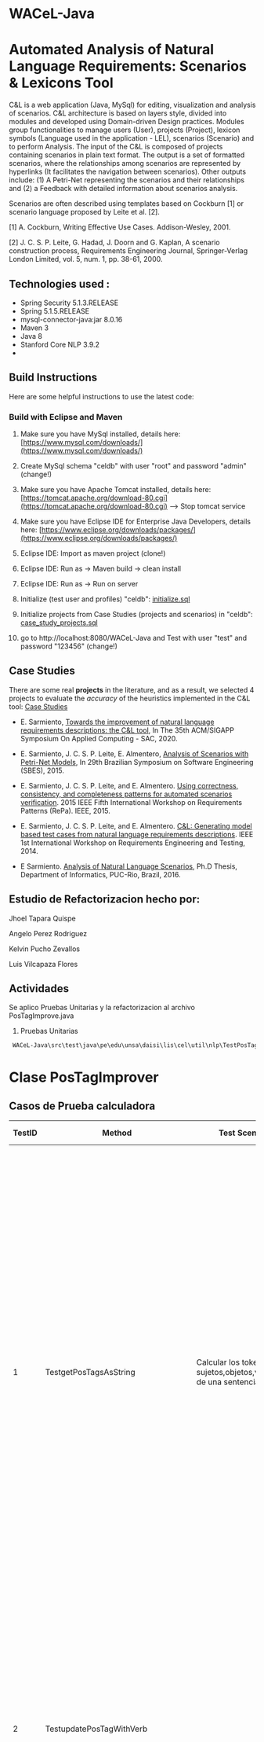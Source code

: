 # WACeL-Java
# Automated Analysis of Natural Language Requirements: Scenarios &amp; Lexicons Tool

C&L is a web application (Java, MySql) for editing, visualization and analysis of scenarios. C&L architecture is based on layers style, divided into modules and developed using Domain-driven Design practices. Modules group functionalities to manage users (User), projects (Project), lexicon symbols (Language used in the application - LEL), scenarios (Scenario) and to perform Analysis. The input of the C&L is composed of projects containing scenarios in plain text format. The output is a set of formatted scenarios, where the relationships among scenarios are represented by hyperlinks (It facilitates the navigation between scenarios). Other outputs include: (1) A Petri-Net representing the scenarios and their relationships and (2) a Feedback with detailed information about scenarios analysis.

Scenarios are often described using templates based on Cockburn [1] or scenario language proposed by Leite et al. [2].

[1] A. Cockburn, Writing Effective Use Cases. Addison-Wesley, 2001.

[2] J. C. S. P. Leite, G. Hadad, J. Doorn and G. Kaplan, A scenario construction process, Requirements Engineering Journal, Springer-Verlag London Limited, vol. 5, num. 1, pp. 38-61, 2000.

## Technologies used :

-   Spring Security 5.1.3.RELEASE
-   Spring 5.1.5.RELEASE
-   mysql-connector-java:jar 8.0.16
-   Maven 3
-   Java 8
-   Stanford Core NLP 3.9.2
- 
## Build Instructions

Here are some helpful instructions to use the latest code:

### Build with Eclipse and Maven

1. Make sure you have MySql installed, details here:
    [https://www.mysql.com/downloads/](https://www.mysql.com/downloads/)
2. Create MySql schema "celdb" with user "root" and password "admin"     (change!)

3. Make sure you have Apache Tomcat installed, details here:
    [https://tomcat.apache.org/download-80.cgi](https://tomcat.apache.org/download-80.cgi)  --> Stop tomcat service
     
4. Make sure you have Eclipse IDE for Enterprise Java Developers, details here:     [https://www.eclipse.org/downloads/packages/](https://www.eclipse.org/downloads/packages/)
 
5. Eclipse IDE: Import as maven project (clone!)

6.  Eclipse IDE: Run as -> Maven build -> clean install

7. Eclipse IDE: Run as -> Run on server

8. Initialize (test user and profiles) "celdb": [initialize.sql](https://github.com/edgarsc22/WACeL-Java/blob/master/sqlscript/initialize.sql)

9. Initialize projects from Case Studies (projects and scenarios) in "celdb":  [case_study_projects.sql](https://github.com/edgarsc22/WACeL-Java/blob/master/sqlscript/case_study_projects.sql)

 10. go to http://localhost:8080/WACeL-Java and Test with user "test" and password "123456" (change!)
    
##  Case Studies
  There are some real **projects** in the literature, and as a result, we selected 4 projects to evaluate the _accuracy_ of the heuristics implemented in the C&L tool:      [Case Studies](https://github.com/edgarsc22/WACeL-Java/blob/master/docs/CeL%20and%20Case%20Study.pdf)

- E. Sarmiento, [Towards the improvement of natural language requirements descriptions: the C&L tool](https://dl.acm.org/doi/abs/10.1145/3341105.3374028), In The 35th ACM/SIGAPP Symposium On Applied Computing - SAC, 2020.

- E. Sarmiento, J. C. S. P. Leite, E. Almentero, [Analysis of Scenarios with Petri-Net Models](https://ieeexplore.ieee.org/abstract/document/7328013), In 29th Brazilian Symposium on Software Engineering (SBES), 2015.

- E. Sarmiento, J. C. S. P. Leite, and E. Almentero. [Using correctness, consistency, and completeness patterns for automated scenarios verification](https://ieeexplore.ieee.org/abstract/document/7407737/). 2015 IEEE Fifth International Workshop on Requirements Patterns (RePa). IEEE, 2015.

- E. Sarmiento, J. C. S. P. Leite, and E. Almentero. [C&L: Generating model based test cases from natural language requirements descriptions](https://ieeexplore.ieee.org/abstract/document/6908677/). IEEE 1st International Workshop on Requirements Engineering and Testing, 2014.

- E Sarmiento. [Analysis of Natural Language Scenarios](https://www.maxwell.vrac.puc-rio.br/28193/28193.PDF), Ph.D Thesis, Department  of Informatics, PUC-Rio, Brazil, 2016.

## Estudio de Refactorizacion hecho por:
Jhoel Tapara Quispe

Angelo Perez Rodriguez

Kelvin Pucho Zevallos 

Luis Vilcapaza Flores

## Actividades
Se aplico Pruebas Unitarias y la refactorizacion al archivo PosTagImprove.java

1. Pruebas Unitarias
```sh
 WACeL-Java\src\test\java\pe\edu\unsa\daisi\lis\cel\util\nlp\TestPosTagImprover.java
```

# Clase PosTagImprover
## Casos de Prueba calculadora
| TestID | Method |Test Scenario | Test Data | Expected Results | Returned Results | Successful/Failed|
| ------ | -------- |------------- | --------- | ---------------- | ---------------- |-------------|
| 1 |  TestgetPosTagsAsString| Calcular los tokens de los sujetos,objetos,verbos,etc de una sentencia | Texto : It is well-known that the existing theoretical models for outlier detection make assumptions that may not reflect the true nature of outliers in every real application. With that in mind, this paper describes an empirical study performed on unsupervised outlier detection using 8 algorithms from the state-of-the-art and 8 datasets that refer to a variety of real-world tasks of high impact, like spotting cyberat- tacks, clinical pathologies and abnormalities in nature. We present the| PRP VBZ JJ IN DT VBG JJ NNS IN NN NN VBP NNS WDT MD RB VB DT JJ NN IN NNS IN DT JJ NN . IN DT IN NN , DT NN VBZ DT JJ NN VBN IN JJ NN NN VBG CD NNS IN DT JJ CC CD NNS WDT VBP TO DT NN IN JJ NNS IN JJ NN , IN VBG NN : NNS , JJ NNS CC NNS IN NN . PRP VBP DT | PRP VBZ JJ IN DT VBG JJ NNS IN NN NN VBP NNS WDT MD RB VB DT JJ NN IN NNS IN DT JJ NN . IN DT IN NN , DT NN VBZ DT JJ NN VBN IN JJ NN NN VBG CD NNS IN DT JJ CC CD NNS WDT VBP TO DT NN IN JJ NNS IN JJ NN , IN VBG NN : NNS , JJ NNS CC NNS IN NN . PRP VBP DT | pass | 
| 2 |  TestupdatePosTagWithVerb |  | Texto : The 25-year-old lives in Rockford, Illinois, sharing a home with his parents about a half mile from the Don Carter Lanes, where he was a regular at the upstairs tavern, Shooter’s Bar and Grill. He was there as usual this past Saturday, but left earlier than he normally does.|  | pass | 
| 3 | TestupdatePosTagPrepositionWithVerb |  | Texto : Carrera said there was some confusion on Monday, as some manamko' who weren't registered to come to the clinic showed up. Public Health is working with the island's mayors to register their manamko' to schedule when they should come to Okkodo.|  | pass | 
| 4 | TestupdatePosTagVerbWithAdjective |  | Texto : They had complained that Maxwell was being mistreated by guards who wake her every 15 minutes at night and who subject her to repeated unnecessary searches while failing to adequately protect her from an outbreak of the coronavirus at the jail.|  | pass | 
| 5 | TestadjustNounPosTags |  | Texto : For substantially the same reasons as the Court determined that detention was warranted in the initial bail hearing, the Court again concludes that no conditions of release can reasonably assure the Defendant’s appearance at future proceedings.|  | pass | 
| 7 |  TestupdatePosTagWithNoun |  | Texto : Ever since our five children got their cell phones and started texting, Susan and I have used this technology to lift them up and encourage them|  |  | pass |
| 8 |  TestadjustPrePositionPosTags |  | Texto : We created a collaborative account for Maddy, Owen, and Cora under TextPlus Free account.  It’s free, and there are ads, so be forewarned.|  |  | pass |
| 9 |  TestadjustAdjectivePosTags |  | Texto : to give the kids a bit of controlled freedom as they communicate with family members and friends that we agree upon|  |  | pass |
| 10 |  TestadjustUseCaseKeywords |  | Texto : have a rule that the phone stays in the house and on our main living area, not downstairs or in bedrooms|  |  | pass |
| 11 |  getVerbBaseFromThirdPerson |  | Texto : Are our kids young for this? Probably. But it’s a different day and age, folks, and we’re doing the best we can|  |  | pass |

2. Refactoring

# PosTagImprove.java
```sh
 WACeL-Java\src\main\java\pe\edu\unsa\daisi\lis\cel\util\nlp\PosTagImprove
```
### Funcion getPosTagsAsString: 
Cambio de **StringBuffer tags = new StringBuffer("")** cambio por  **StringBuilder tags = new StringBuilder("")**, ya que es mas rapida la operacion entre hilos que va a tener el programa
### Funcion adjustPosTags
Borrar todos los comentarios ya que no son necesiarios ademas que va a saturar el programa y la legibilidad de este 
Comentarios eliminados: **System.out.println(getPosTagsAsString(tokens, 0, tokens.size()))**
### Funcion adjustNounPosTags
- En primer lugar nos piden cambiar el nombre de la funcion de **adjustNounPosTags** se nos pide borrar por lo que es una funcion larga pero no se borrara porque tambien hay una regla de colocar el nombre de las funciones respecto a lo que va hacer ademas de que con esta funcion de puede guiar con las demas funciones que se crearon
- Eliminar **List<CustomToken> nouns = new ArrayList<>()** ya que nunca se usa esta variable
- Eliminacion de comentario **i: position in the analysis tokens array** 
- Cambio de variable **REGEX_PREV_POS_TAGS** por **rtags** para que no exista demora en lectura del condigo 
- Eliminar comentarios innecesarios como **System.out.println("PTR1 Token: " + noun.getStem())** ya que dificultan la lectura del codigo
- Cambio de **REGEX_PREV_POS_TAGS** y **REGEX_NEXT_POS_TAGS** por  **regexprevpostags** y **regexnextpostags** respectivamente en todo el codigo para que tenga una mejor lectura de codigo
- Eliminacion de comentarios inncesarios como **System.out.println("PTR2 Token: " + noun.getStem());**
- Eliminacion de comentarios innecesarios en todo el codigo que no permiten legibilidad al codigo
- Eliminar variables **REGEX_PREV_POS_TAGS** en linea 238 y **String prevPOSs =   getPosTagsAsString(tokens, 0, noun.getIndex())** por que nunca se usan y son variables basura
-  Eliminar variables **REGEX_NEXT_POS_TAGS** en linea 261 y **String nextvPOSs =   getPosTagsAsString(tokens, noun.getIndex()+1, tokens.size())** linea 262 por que nunca se usan y son variables basura 
### Funcion adjustVerbPosTags
- En primer lugar nos piden cambiar el nombre de la funcion de **adjustVerbPosTags** no se puede borrar por la misma explicacion de la antigua funcion
- **List<CustomToken> verbs = new ArrayList<>()** eliminar esta funcion porque no es usada nunca en el codigo
- Eliminacion de comentarios innecesarios en todo el codigo que no permiten legibilidad al codigo
- Cambio de **REGEX_PREV_POS_TAGS** y **REGEX_NEXT_POS_TAGS** por  **regexprevpostags** y **regexnextpostags** respectivamente en todo el codigo para que tenga una mejor lectura de codigo
- Eliminacion de **REGEX_NEXT_POS_TAGS** y **String nextPOSs =  getPosTagsAsString(tokens, verb.getIndex()+1, tokens.size())** ya que nunca se usan
- Eliminacion de **REGEX_PREV_POS_TAGS** y **prevPOSs = getPosTagsAsString(tokens, 0, verb.getIndex())** ya que nunca se usan
- Reemplazar **System.out.println("PTR13 Token: " + verb.getStem())** y **System.out.println("PTR13 Token is Noun!")** por **logger.log** para poder señalar errores y es mas eficaz al momento de señalar errores tanto para usuarios como desarrolladores
### Funcion updatePosTagWithNoun
- En primer lugar nos piden cambiar el nombre de la funcion de **updatePosTagWithNouns** no se puede borrar por la misma explicacion de la antigua funcion
- Eliminacion de comentarios innecesarios en todo el codigo que no permiten legibilidad al codigo
- Cambio de **REGEX_PREV_POS_TAGS** y **REGEX_NEXT_POS_TAGS** por  **regexprevpostags** y **regexnextpostags** respectivamente en todo el codigo para que tenga una mejor lectura de codigo
### Funcion adjustAdjectivePosTags
- En primer lugar nos piden cambiar el nombre de la funcion de **adjustAdjectivePosTags** no se puede borrar por la misma explicacion de la antigua funcion
- Eliminacion de comentarios innecesarios en todo el codigo que no permiten legibilidad al codigo
- Cambio de **REGEX_PREV_POS_TAGS** y **REGEX_NEXT_POS_TAGS** por  **regexprevpostags** y **regexnextpostags** respectivamente en todo el codigo para que tenga una mejor lectura de codigo
- Eliminacion de **REGEX_NEXT_POS_TAGS** y **String nextPOSs =  getPosTagsAsString(tokens, verb.getIndex()+1, tokens.size())** por que son variables sin uso del codigo y son basura para la lectura de este
### Funcion adjustUseCaseKeywords
- En primer lugar nos piden cambiar el nombre de la funcion de **adjustUseCaseKeywords** no se puede borrar por la misma explicacion de la antigua funcion
- Eliminacion de comentarios innecesarios en todo el codigo que no permiten legibilidad al codigo
- Cambio de **REGEX_USECASE_RETURN_KEYWORD** por **regexusecasereturnkeyword** espectivamente para que tenga una mejor lectura de codigo
### Funcion containsWord
- En primer lugar nos piden cambiar el nombre de la funcion de **containsWord** no se puede borrar por la misma explicacion de la antigua funcion
### Funcion containsSimilarWord
- En primer lugar nos piden cambiar el nombre de la funcion de **containsSimilarWord** no se puede borrar por la misma explicacion de la antigua funcion
- Eliminacion de comentarios innecesarios en todo el codigo que no permiten legibilidad al codigo
- cambiar todo **list.get(i).toUpperCase().equals(word)** por una variable **listing**
### Main
- Eliminacion de comentarios innecesarios en todo el codigo que no permiten legibilidad al codigo
- Reemplazar **System.out.println("before: " +getPosTagsAsString(tokens, 0, tokens.size()))** y **System.out.println("after: " + getPosTagsAsString(tokens, 0, tokens.size()))** por **logger.log** para poder señalar errores y es mas eficaz al momento de señalar errores tanto para usuarios como desarrolladores
